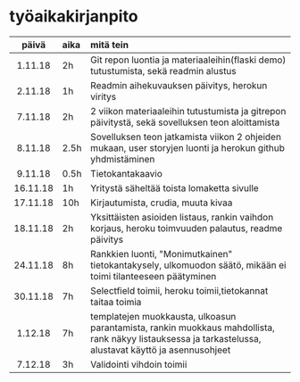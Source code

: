 # työaikakirjanpito

| päivä | aika | mitä tein  |
| :----:|:-----| :-----|
| 1.11.18|2h|Git repon luontia ja materiaaleihin(flaski demo) tutustumista, sekä readmin alustus|
|2.11.18|1h| Readmin aihekuvauksen päivitys, herokun viritys|
|7.11.18|2h |2 viikon materiaaleihin tutustumista ja gitrepon päivitystä, sekä sovelluksen teon aloittamista|
|8.11.18|2.5h|Sovelluksen teon jatkamista viikon 2 ohjeiden mukaan, user storyjen luonti ja herokun github yhdmistäminen |
|9.11.18|0.5h|Tietokantakaavio |
|16.11.18|1h|Yritystä säheltää toista lomaketta sivulle |
|17.11.18|10h|Kirjautumista, crudia, muuta kivaa|
|18.11.18|2h|Yksittäisten asioiden listaus, rankin vaihdon korjaus, heroku toimvuuden palautus, readme päivitys |
|24.11.18|8h|Rankkien luonti, "Monimutkainen" tietokantakysely, ulkomuodon säätö, mikään ei toimi tilanteeseen päätyminen|
|30.11.18|7h|Selectfield toimii, heroku toimii,tietokannat taitaa toimia |
|1.12.18|7h|templatejen muokkausta, ulkoasun parantamista, rankin muokkaus mahdollista, rank näkyy listauksessa ja tarkastelussa, alustavat käyttö ja asennusohjeet |
|7.12.18|3h|Validointi vihdoin toimii|
